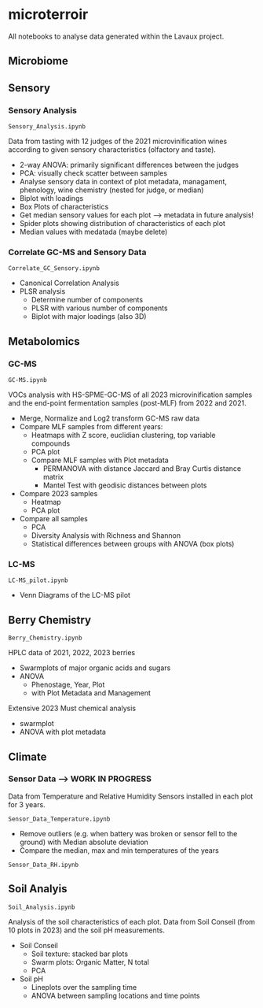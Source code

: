 # microterroir

All notebooks to analyse data generated within the Lavaux project.


## Microbiome 


 ## Sensory
 ### Sensory Analysis 
 `Sensory_Analysis.ipynb`

 Data from tasting with 12 judges of the 2021 microvinification wines according to given sensory characteristics (olfactory and taste). 

 * 2-way ANOVA: primarily significant differences between the judges 
 * PCA: visually check scatter between samples 
 * Analyse sensory data in context of plot metadata, managament, phenology, wine chemistry (nested for judge, or median) 
 * Biplot with loadings 
 * Box Plots of characteristics
 * Get median sensory values for each plot --> metadata in future analysis! 
 * Spider plots showing distribution of characteristics of each plot 
 * Median values with medatada (maybe delete)

### Correlate GC-MS and Sensory Data
`Correlate_GC_Sensory.ipynb`

* Canonical Correlation Analysis
* PLSR analysis
  * Determine number of components 
  * PLSR with various number of components 
  * Biplot with major loadings (also 3D)
  

## Metabolomics 
### GC-MS 
`GC-MS.ipynb`

VOCs analysis with HS-SPME-GC-MS of all 2023 microvinification samples and the end-point fermentation samples (post-MLF) from 2022 and 2021.

* Merge, Normalize and Log2 transform GC-MS raw data 
* Compare MLF samples from different years: 
  * Heatmaps with Z score, euclidian clustering, top variable compounds
  * PCA plot
  * Compare MLF samples with Plot metadata
    * PERMANOVA with distance Jaccard and Bray Curtis distance matrix 
    * Mantel Test with geodisic distances between plots
* Compare 2023 samples 
  * Heatmap
  * PCA plot
* Compare all samples 
  * PCA
  * Diversity Analysis with Richness and Shannon 
  * Statistical differences between groups with ANOVA (box plots)
  
### LC-MS 
`LC-MS_pilot.ipynb`

* Venn Diagrams of the LC-MS pilot 


## Berry Chemistry 
`Berry_Chemistry.ipynb`

HPLC data of 2021, 2022, 2023 berries 
* Swarmplots of major organic acids and sugars
* ANOVA 
  * Phenostage, Year, Plot 
  * with Plot Metadata and Management 
  
Extensive 2023 Must chemical analysis 
* swarmplot 
* ANOVA with plot metadata 


## Climate
### Sensor Data --> WORK IN PROGRESS 
Data from Temperature and Relative Humidity Sensors installed in each plot for 3 years. 

`Sensor_Data_Temperature.ipynb`

* Remove outliers (e.g. when battery was broken or sensor fell to the ground) with Median absolute deviation 
* Compare the median, max and min temperatures of the years
  

`Sensor_Data_RH.ipynb`



## Soil Analyis 
`Soil_Analysis.ipynb`

Analysis of the soil characteristics of each plot. Data from Soil Conseil (from 10 plots in 2023) and the soil pH measurements. 

* Soil Conseil 
  * Soil texture: stacked bar plots 
  * Swarm plots: Organic Matter, N total 
  * PCA 
* Soil pH 
  * Lineplots over the sampling time 
  * ANOVA between sampling locations and time points 